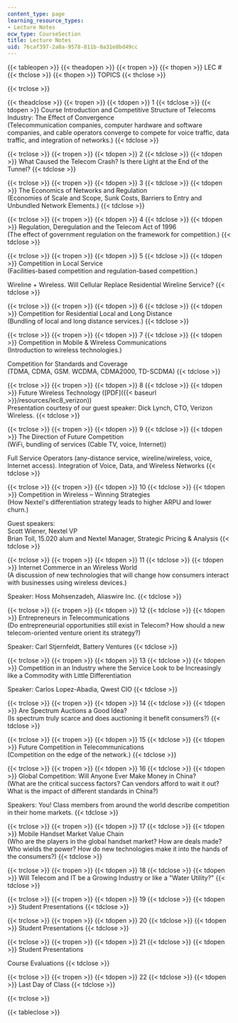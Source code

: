 ```yaml
---
content_type: page
learning_resource_types:
- Lecture Notes
ocw_type: CourseSection
title: Lecture Notes
uid: 76caf397-2a8a-9578-811b-0a31e8bd49cc
---
```


{{< tableopen >}}
{{< theadopen >}}
{{< tropen >}}
{{< thopen >}}
LEC #
{{< thclose >}}
{{< thopen >}}
TOPICS
{{< thclose >}}

{{< trclose >}}

{{< theadclose >}}
{{< tropen >}}
{{< tdopen >}}
1
{{< tdclose >}}
{{< tdopen >}}
Course Introduction and Competitive Structure of Telecoms Industry: The Effect of Convergence  
(Telecommunication companies, computer hardware and software companies, and cable operators converge to compete for voice traffic, data traffic, and integration of networks.)
{{< tdclose >}}

{{< trclose >}}
{{< tropen >}}
{{< tdopen >}}
2
{{< tdclose >}}
{{< tdopen >}}
What Caused the Telecom Crash? Is there Light at the End of the Tunnel?
{{< tdclose >}}

{{< trclose >}}
{{< tropen >}}
{{< tdopen >}}
3
{{< tdclose >}}
{{< tdopen >}}
The Economics of Networks and Regulation  
(Economies of Scale and Scope, Sunk Costs, Barriers to Entry and Unbundled Network Elements.)
{{< tdclose >}}

{{< trclose >}}
{{< tropen >}}
{{< tdopen >}}
4
{{< tdclose >}}
{{< tdopen >}}
Regulation, Deregulation and the Telecom Act of 1996  
(The effect of government regulation on the framework for competition.)
{{< tdclose >}}

{{< trclose >}}
{{< tropen >}}
{{< tdopen >}}
5
{{< tdclose >}}
{{< tdopen >}}
Competition in Local Service  
(Facilities-based competition and regulation-based competition.)  
  
Wireline + Wireless. Will Cellular Replace Residential Wireline Service?
{{< tdclose >}}

{{< trclose >}}
{{< tropen >}}
{{< tdopen >}}
6
{{< tdclose >}}
{{< tdopen >}}
Competition for Residential Local and Long Distance  
(Bundling of local and long distance services.)
{{< tdclose >}}

{{< trclose >}}
{{< tropen >}}
{{< tdopen >}}
7
{{< tdclose >}}
{{< tdopen >}}
Competition in Mobile & Wireless Communications  
(Introduction to wireless technologies.)  
  
Competition for Standards and Coverage  
(TDMA, CDMA, GSM. WCDMA, CDMA2000, TD-SCDMA)
{{< tdclose >}}

{{< trclose >}}
{{< tropen >}}
{{< tdopen >}}
8
{{< tdclose >}}
{{< tdopen >}}
Future Wireless Technology ([PDF]({{< baseurl >}}/resources/lec8_verizon))  
Presentation courtesy of our guest speaker: Dick Lynch, CTO, Verizon Wireless.
{{< tdclose >}}

{{< trclose >}}
{{< tropen >}}
{{< tdopen >}}
9
{{< tdclose >}}
{{< tdopen >}}
The Direction of Future Competition  
(WiFi, bundling of services (Cable TV, voice, Internet))  
  
Full Service Operators (any-distance service, wireline/wireless, voice, Internet access). Integration of Voice, Data, and Wireless Networks
{{< tdclose >}}

{{< trclose >}}
{{< tropen >}}
{{< tdopen >}}
10
{{< tdclose >}}
{{< tdopen >}}
Competition in Wireless – Winning Strategies  
(How Nextel's differentiation strategy leads to higher ARPU and lower churn.)  
  
Guest speakers:  
Scott Wiener, Nextel VP  
Brian Toll, 15.020 alum and Nextel Manager, Strategic Pricing & Analysis
{{< tdclose >}}

{{< trclose >}}
{{< tropen >}}
{{< tdopen >}}
11
{{< tdclose >}}
{{< tdopen >}}
Internet Commerce in an Wireless World  
(A discussion of new technologies that will change how consumers interact with businesses using wireless devices.)  
  
Speaker: Hoss Mohsenzadeh, Aliaswire Inc.
{{< tdclose >}}

{{< trclose >}}
{{< tropen >}}
{{< tdopen >}}
12
{{< tdclose >}}
{{< tdopen >}}
Entrepreneurs in Telecommunications  
(Do entrepreneurial opportunities still exist in Telecom? How should a new telecom-oriented venture orient its strategy?)  
  
Speaker: Carl Stjernfeldt, Battery Ventures
{{< tdclose >}}

{{< trclose >}}
{{< tropen >}}
{{< tdopen >}}
13
{{< tdclose >}}
{{< tdopen >}}
Competition in an Industry where the Service Look to be Increasingly like a Commodity with Little Differentiation  
  
Speaker: Carlos Lopez-Abadia, Qwest CIO
{{< tdclose >}}

{{< trclose >}}
{{< tropen >}}
{{< tdopen >}}
14
{{< tdclose >}}
{{< tdopen >}}
Are Spectrum Auctions a Good Idea?  
(Is spectrum truly scarce and does auctioning it benefit consumers?)
{{< tdclose >}}

{{< trclose >}}
{{< tropen >}}
{{< tdopen >}}
15
{{< tdclose >}}
{{< tdopen >}}
Future Competition in Telecommunications  
(Competition on the edge of the network.)
{{< tdclose >}}

{{< trclose >}}
{{< tropen >}}
{{< tdopen >}}
16
{{< tdclose >}}
{{< tdopen >}}
Global Competition: Will Anyone Ever Make Money in China?  
(What are the critical success factors? Can vendors afford to wait it out? What is the impact of different standards in China?)  
  
Speakers: You! Class members from around the world describe competition in their home markets.
{{< tdclose >}}

{{< trclose >}}
{{< tropen >}}
{{< tdopen >}}
17
{{< tdclose >}}
{{< tdopen >}}
Mobile Handset Market Value Chain  
(Who are the players in the global handset market? How are deals made? Who wields the power? How do new technologies make it into the hands of the consumers?)
{{< tdclose >}}

{{< trclose >}}
{{< tropen >}}
{{< tdopen >}}
18
{{< tdclose >}}
{{< tdopen >}}
Will Telecom and IT be a Growing Industry or like a "Water Utility?"
{{< tdclose >}}

{{< trclose >}}
{{< tropen >}}
{{< tdopen >}}
19
{{< tdclose >}}
{{< tdopen >}}
Student Presentations
{{< tdclose >}}

{{< trclose >}}
{{< tropen >}}
{{< tdopen >}}
20
{{< tdclose >}}
{{< tdopen >}}
Student Presentations
{{< tdclose >}}

{{< trclose >}}
{{< tropen >}}
{{< tdopen >}}
21
{{< tdclose >}}
{{< tdopen >}}
Student Presentations  
  
Course Evaluations
{{< tdclose >}}

{{< trclose >}}
{{< tropen >}}
{{< tdopen >}}
22
{{< tdclose >}}
{{< tdopen >}}
Last Day of Class
{{< tdclose >}}

{{< trclose >}}

{{< tableclose >}}